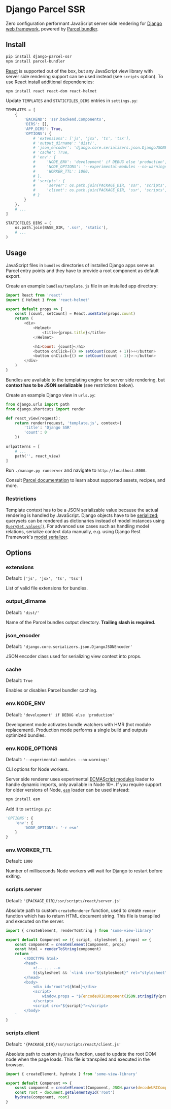 # Django Parcel SSR

Zero configuration performant JavaScript server side rendering for [Django web framework](https://www.djangoproject.com/), powered by [Parcel bundler](https://parceljs.org/). 

## Install

```bash
pip install django-parcel-ssr
npm install parcel-bundler
```

[React](https://reactjs.org/) is supported out of the box, but any JavaScript view library with server side rendering support can be used instead (see `scripts` option). To use React install additional dependencies:

```bash
npm install react react-dom react-helmet
```

Update `TEMPLATES` and `STATICFILES_DIRS` entries in `settings.py`:

```python
TEMPLATES = [
    {
        'BACKEND': 'ssr.backend.Components',
        'DIRS': [],
        'APP_DIRS': True,
        'OPTIONS': {
            # 'extensions': ['js', 'jsx', 'ts', 'tsx'],
            # 'output_dirname': 'dist/',
            # 'json_encoder': 'django.core.serializers.json.DjangoJSONEncoder',
            # 'cache': True,
            # 'env': {
            #     'NODE_ENV': 'development' if DEBUG else 'production',
            #     'NODE_OPTIONS': '--experimental-modules --no-warnings',
            #     'WORKER_TTL': 1000,
            # },
            # 'scripts': {
            #     'server': os.path.join(PACKAGE_DIR, 'ssr', 'scripts', 'react', 'server.js'),
            #     'client': os.path.join(PACKAGE_DIR, 'ssr', 'scripts', 'react', 'client.js'),
            # }
        }
    },
    # ...
]

STATICFILES_DIRS = (
    os.path.join(BASE_DIR, '.ssr', 'static'),
    # ...
)
```

## Usage

JavaScript files in `bundles` directories of installed Django apps serve as Parcel entry points and they have to provide a root component as default export.

Create an example `bundles/template.js` file in an installed app directory:

```javascript
import React from 'react'
import { Helmet } from 'react-helmet'

export default props => {
    const [count, setCount] = React.useState(props.count)
    return (
        <div>
            <Helmet>
                <title>{props.title}</title>
            </Helmet>

            <h1>Count: {count}</h1>
            <button onClick={() => setCount(count + 1)}>+</button>
            <button onClick={() => setCount(count - 1)}>-</button>
        </div>
    )
}
```

Bundles are available to the templating engine for server side rendering, but **context has to be JSON serializable** (see restrictions below).

Create an example Django view in `urls.py`:

```python
from django.urls import path
from django.shortcuts import render

def react_view(request):
    return render(request, 'template.js', context={
        'title': 'Django SSR'
        'count': 0
    })
    
urlpatterns = [
    # ...
    path('', react_view)
]
```

Run `./manage.py runserver` and navigate to `http://localhost:8000`.

Consult [Parcel documentation](https://parceljs.org/getting_started.html) to learn about supported assets, recipes, and more.

### Restrictions

Template context has to be a JSON serializable value because the actual rendering is handled by JavaScript. Django objects have to be [serialized](https://docs.djangoproject.com/en/2.1/topics/serialization/#serialization-formats-json); querysets can be rendered as dictionaries instead of model instances using [`QuerySet.values()`](https://docs.djangoproject.com/en/2.1/ref/models/querysets/#values). For advanced use cases such as handling model relations, serialize context data manually, e.g. using Django Rest Framework's [model serializer](https://www.django-rest-framework.org/api-guide/serializers/#modelserializer).

## Options

### extensions

Default: `['js', 'jsx', 'ts', 'tsx']`

List of valid file extensions for bundles. 

### output_dirname

Default: `'dist/'`

Name of the Parcel bundles output directory. **Trailing slash is required.**

### json_encoder

Default: `'django.core.serializers.json.DjangoJSONEncoder'`

JSON encoder class used for serializing view context into props. 

### cache

Default: `True`

Enables or disables Parcel bundler caching.

### env.NODE_ENV

Default: `'development' if DEBUG else 'production'`

Development mode activates bundle watchers with HMR (hot module replacement). Production mode performs a single build and outputs optimized bundles.

### env.NODE_OPTIONS

Default: `'--experimental-modules --no-warnings'`

CLI options for Node workers. 

Server side renderer uses experimental [ECMAScript modules](https://nodejs.org/docs/latest/api/esm.html) loader to handle dynamic imports, only available in Node 10+. If you require support for older versions of Node, [`esm`](https://github.com/standard-things/esm) loader can be used instead:

```bash
npm install esm
```

Add it to `settings.py`:

```python
'OPTIONS': {
    'env': {
        'NODE_OPTIONS': '-r esm'
    }
}
```

### env.WORKER_TTL

Default: `1000`

Number of milliseconds Node workers will wait for Django to restart before exiting. 

### scripts.server

Default: `'{PACKAGE_DIR}/ssr/scripts/react/server.js'`

Absolute path to custom `createRenderer` function, used to create `render` function which has to return HTML document string. This file is transpiled and executed on the server.

```javascript
import { createElement, renderToString } from 'some-view-library'

export default Component => ({ script, stylesheet }, props) => {
    const component = createElement(Component, props)
    const html = renderToString(component)
    return `
        <!DOCTYPE html>
        <head>
            <!-- ... -->
            ${stylesheet && `<link src="${stylesheet}" rel="stylesheet">`}
        </head>
        <body>
            <div id="root">${html}</div>
            <script>
                window.props = "${encodeURIComponent(JSON.stringify(props))}" 
            </script>
            <script src="${script}"></script>
        </body>
    `
}
```

### scripts.client

Default: `'{PACKAGE_DIR}/ssr/scripts/react/client.js'`

Absolute path to custom `hydrate` function, used to update the root DOM node when the page loads. This file is transpiled and executed in the browser.

```javascript
import { createElement, hydrate } from 'some-view-library'

export default Component => {
    const component = createElement(Component, JSON.parse(decodeURIComponent(window.props)))
    const root = document.getElementById('root')
    hydrate(component, root)
}
```